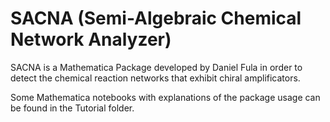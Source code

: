 # SACNA (Semi-Algebraic Chemical Network Analyzer)

SACNA is a Mathematica Package developed by Daniel Fula in order to detect the chemical reaction networks that exhibit chiral
amplificators.

Some Mathematica notebooks with explanations of the package usage can be found in the Tutorial folder.
